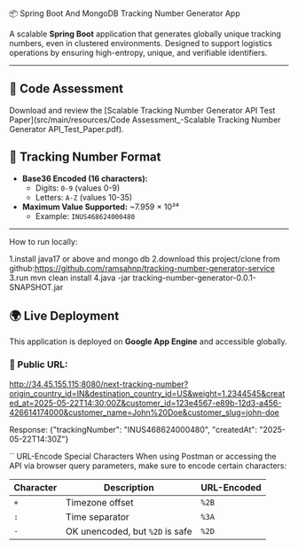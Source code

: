 📦 Spring Boot And MongoDB Tracking Number Generator App

A scalable **Spring Boot** application that generates globally unique tracking numbers, even in clustered environments. Designed to support logistics operations by ensuring high-entropy, unique, and verifiable identifiers.

---
## 📄 Code Assessment

Download and review the [Scalable Tracking Number Generator API Test Paper](src/main/resources/Code Assessment_-Scalable Tracking Number Generator API_Test_Paper.pdf).

## 🔢 Tracking Number Format

- **Base36 Encoded (16 characters):**
    - Digits: `0-9` (values 0-9)
    - Letters: `A-Z` (values 10-35)
- **Maximum Value Supported:** ~7.959 × 10²⁴
    - Example: `INUS468624000480`

---

How to run locally:

1.install java17 or above and mongo db
2.download this project/clone from github:https://github.com/ramsahnp/tracking-number-generator-service
3.run mvn clean install
4.java -jar tracking-number-generator-0.0.1-SNAPSHOT.jar


## 🌍 Live Deployment

This application is deployed on **Google App Engine** and accessible globally.

### 🔗 Public URL:
http://34.45.155.115:8080/next-tracking-number?origin_country_id=IN&destination_country_id=US&weight=1.2344545&created_at=2025-05-22T14:30:00Z&customer_id=123e4567-e89b-12d3-a456-426614174000&customer_name=John%20Doe&customer_slug=john-doe

Response: {"trackingNumber": "INUS468624000480", "createdAt": "2025-05-22T14:30Z"}

``
URL-Encode Special Characters
When using Postman or accessing the API via browser query parameters, make sure to encode certain characters:

| Character | Description                     | URL-Encoded |
| --------- | ------------------------------- | ----------- |
| `+`       | Timezone offset                 | `%2B`       |
| `:`       | Time separator                  | `%3A`       |
| `-`       | OK unencoded, but `%2D` is safe |  `%2D`      |




